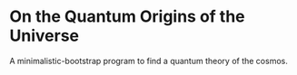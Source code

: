 # On the Quantum Origins of the Universe
A minimalistic-bootstrap program to find a quantum theory of the cosmos.
